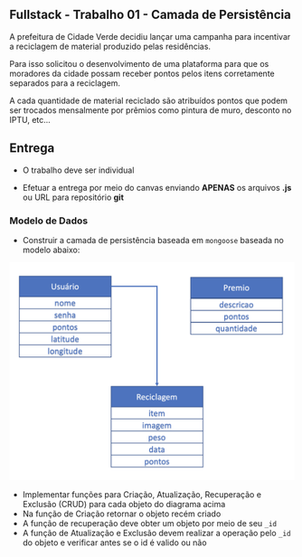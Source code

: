 ## Fullstack - Trabalho 01 - Camada de Persistência

A prefeitura de Cidade Verde decidiu lançar uma campanha para incentivar a reciclagem de material produzido pelas residências.

Para isso solicitou o desenvolvimento de uma plataforma para que os moradores da cidade possam receber pontos pelos itens corretamente separados para a reciclagem.

A cada quantidade de material reciclado são atribuídos pontos que podem ser trocados mensalmente por prêmios como pintura de muro, desconto no IPTU, etc...

## Entrega

- O trabalho deve ser individual

- Efetuar a entrega por meio do canvas enviando **APENAS** os arquivos **.js** ou URL para repositório **git**

### Modelo de Dados

- Construir a camada de persistência baseada em `mongoose` baseada no modelo abaixo:

<img src="img/trabalho-1.png">

- Implementar funções para Criação, Atualização, Recuperação e Exclusão (CRUD) para cada objeto do diagrama acima
- Na função de Criação retornar o objeto recém criado
- A função de recuperação deve obter um objeto por meio de seu `_id`
- A função de Atualização e Exclusão devem realizar a operação pelo `_id` do objeto e verificar antes se o id é valido ou não